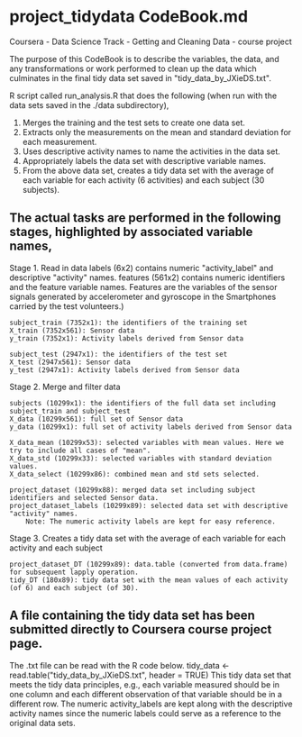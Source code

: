 project_tidydata CodeBook.md
============================

Coursera - Data Science Track - Getting and Cleaning Data - course project

The purpose of this CodeBook is to describe the variables, the data, and any transformations or work performed
to clean up the data which culminates in the final tidy data set saved in "tidy_data_by_JXieDS.txt".

R script called run_analysis.R that does the following (when run with the data sets saved in the ./data subdirectory),
   1. Merges the training and the test sets to create one data set.
   2. Extracts only the measurements on the mean and standard deviation for each measurement. 
   3. Uses descriptive activity names to name the activities in the data set.
   4. Appropriately labels the data set with descriptive variable names. 
   5. From the above data set, creates a tidy data set with the average of each variable for each activity (6 activities) and each subject (30 subjects).

The actual tasks are performed in the following stages, highlighted by associated variable names,
------------------------------------------------------------------------------------------------
Stage 1. Read in data
	labels (6x2) contains numeric "activity_label" and descriptive "activity" names.
	features (561x2) contains numeric identifiers and the feature variable names. Features are the variables 
		of the sensor signals generated by accelerometer and gyroscope in the Smartphones carried by the test volunteers.)

	subject_train (7352x1): the identifiers of the training set
	X_train (7352x561): Sensor data
	y_train (7352x1): Activity labels derived from Sensor data
	
	subject_test (2947x1): the identifiers of the test set
	X_test (2947x561): Sensor data
	y_test (2947x1): Activity labels derived from Sensor data

Stage 2. Merge and filter data

	subjects (10299x1): the identifiers of the full data set including subject_train and subject_test
	X_data (10299x561): full set of Sensor data
	y_data (10299x1): full set of activity labels derived from Sensor data

    X_data_mean (10299x53): selected variables with mean values. Here we try to include all cases of "mean".
    X_data_std (10299x33): selected variables with standard deviation values.
    X_data_select (10299x86): combined mean and std sets selected.

	project_dataset (10299x88): merged data set including subject identifiers and selected Sensor data.
    project_dataset_labels (10299x89): selected data set with descriptive "activity" names. 
		Note: The numeric activity labels are kept for easy reference.
	
Stage 3. Creates a tidy data set with the average of each variable for each activity and each subject

	project_dataset_DT (10299x89): data.table (converted from data.frame) for subsequent lapply operation.
	tidy_DT (180x89): tidy data set with the mean values of each activity (of 6) and each subject (of 30). 

A file containing the tidy data set has been submitted directly to Coursera course project page.
------------------------------------------------------------------------------------------------
The .txt file can be read with the R code below.
    tidy_data <- read.table("tidy_data_by_JXieDS.txt", header = TRUE)
This tidy data set that meets the tidy data principles, e.g., each variable measured should be in one column and each different observation of that variable should be in a different row.
The numeric activity_labels are kept along with the descriptive activity names since the numeric labels could serve as a reference to the original data sets.  
